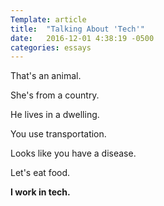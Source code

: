 ```yaml
---
Template: article
title:  "Talking About 'Tech'"
date:   2016-12-01 4:38:19 -0500
categories: essays
---
```

That's an animal.

She's from a country.

He lives in a dwelling.

You use transportation.

Looks like you have a disease.

Let's eat food.


**I work in tech.**
<!--more-->
